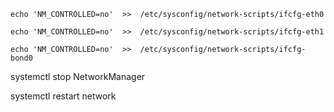 ```
echo 'NM_CONTROLLED=no'  >>  /etc/sysconfig/network-scripts/ifcfg-eth0

echo 'NM_CONTROLLED=no'  >>  /etc/sysconfig/network-scripts/ifcfg-eth1

echo 'NM_CONTROLLED=no'  >>  /etc/sysconfig/network-scripts/ifcfg-bond0 

```


systemctl  stop NetworkManager

systemctl  restart network